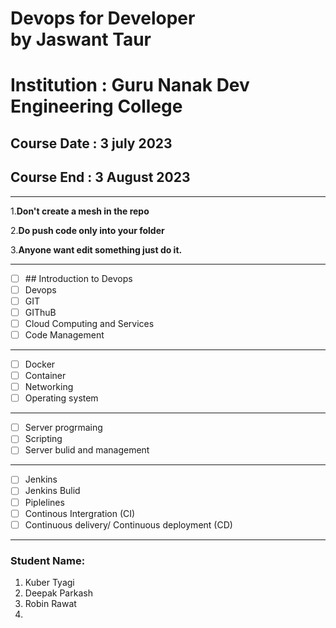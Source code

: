 # Devops for Developer                             by Jaswant Taur 
# Institution : Guru Nanak Dev Engineering College

## Course Date : 3 july 2023

## Course End : 3 August 2023
***

1.**Don't create a mesh in the repo**

2.**Do push code only into your folder**

3.**Anyone want edit something just do it.**




* * *

- [ ] \## Introduction to Devops
- [ ] Devops
- [ ] GIT
- [ ] GIThuB
- [ ] Cloud Computing and Services
- [ ] Code Management
* * *
- [ ] Docker
- [ ] Container
- [ ] Networking
- [ ] Operating system
* * *    
- [ ] Server progrmaing
- [ ] Scripting
- [ ] Server bulid and management    
* * *
- [ ] Jenkins
- [ ] Jenkins Bulid
- [ ] Piplelines
- [ ] Continous Intergration (CI)
- [ ] Continuous delivery/ Continuous deployment (CD)
* * *

### Student Name:                                                                               
1. Kuber Tyagi
2. Deepak Parkash
3. Robin Rawat
4. 
